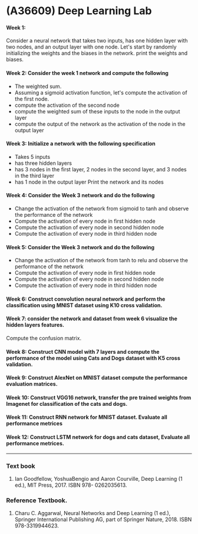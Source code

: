 # (A36609) Deep Learning Lab

#### Week 1: 
Consider a neural network that takes two inputs, has one hidden layer with two nodes, and an output layer with one node. Let's start by randomly initializing the weights and the biases in the network. print the weights and biases.

#### Week 2: Consider the week 1 network and compute the following
- The weighted sum.
- Assuming a sigmoid activation function, let's compute the activation of the first node.
- compute the activation of the second node
- compute the weighted sum of these inputs to the node in the output layer
- compute the output of the network as the activation of the node in the output layer

#### Week 3: Initialize a network with the following specification
- Takes 5 inputs
- has three hidden layers
- has 3 nodes in the first layer, 2 nodes in the second layer, and 3 nodes in the third layer
- has 1 node in the output layer
Print the network and its nodes

#### Week 4: Consider the Week 3 network and do the following
- Change the activation of the network from sigmoid to tanh and observe the performance of the network
- Compute the activation of every node in first hidden node
- Compute the activation of every node in second hidden node
- Compute the activation of every node in third hidden node

#### Week 5: Consider the Week 3 network and do the following
- Change the activation of the network from tanh to relu and observe the performance of the network
- Compute the activation of every node in first hidden node
- Compute the activation of every node in second hidden node
- Compute the activation of every node in third hidden node

#### Week 6: Construct convolution neural network and perform the classification using MNIST dataset using K10 cross validation.

#### Week 7: consider the network and dataset from week 6 visualize the hidden layers features.
Compute the confusion matrix.

#### Week 8: Construct CNN model with 7 layers and compute the performance of the model using Cats and Dogs dataset with K5 cross validation.

#### Week 9: Construct AlexNet on MNIST dataset compute the performance evaluation matrices.

#### Week 10: Construct VGG16 network, transfer the pre trained weights from Imagenet for classification of the cats and dogs.

#### Week 11: Construct RNN network for MNIST dataset. Evaluate all performance metrices

#### Week 12: Construct LSTM network for dogs and cats dataset, Evaluate all performance metrices.

---
### Text book
1.	Ian Goodfellow, YoshuaBengio and Aaron Courville, Deep Learning (1 ed.), MIT Press, 2017. ISBN 978- 0262035613.

### Reference Textbook.
1.	Charu C. Aggarwal, Neural Networks and Deep Learning (1 ed.), Springer International Publishing AG, part of Springer Nature, 2018. ISBN 978-3319944623.